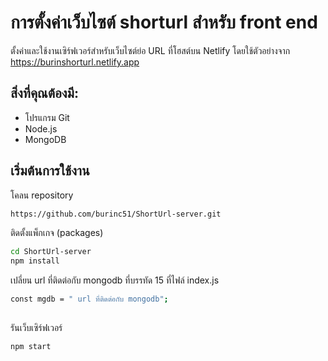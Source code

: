
# การตั้งค่าเว็บไซต์ shorturl สำหรับ front end



ตั้งค่าและใช้งานเซิร์ฟเวอร์สำหรับเว็บไซต์ย่อ URL ที่โฮสต์บน Netlify โดยใช้ตัวอย่างจาก https://burinshorturl.netlify.app
## สิ่งที่คุณต้องมี:
 - โปรแกรม Git
 - Node.js
 - MongoDB 


## เริ่มต้นการใช้งาน
โคลน repository
```bash
https://github.com/burinc51/ShortUrl-server.git
```
ติดตั้งแพ็กเกจ (packages)
```bash
cd ShortUrl-server
npm install
```
 เปลี่ยน url ที่ติดต่อกับ mongodb ที่บรรทัด 15 ที่ไฟล์ index.js
```bash
const mgdb = " url ที่ติดต่อกับ mongodb";
    
```
รันเว็บเซิร์ฟเวอร์
```bash
npm start
```

